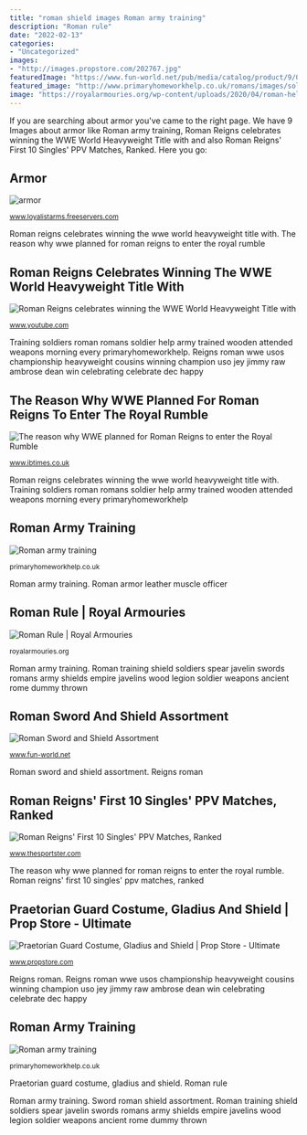 ```yaml
---
title: "roman shield images Roman army training"
description: "Roman rule"
date: "2022-02-13"
categories:
- "Uncategorized"
images:
- "http://images.propstore.com/202767.jpg"
featuredImage: "https://www.fun-world.net/pub/media/catalog/product/9/0/90534l-pkg.jpg"
featured_image: "http://www.primaryhomeworkhelp.co.uk/romans/images/soldiers/training/shield.jpg"
image: "https://royalarmouries.org/wp-content/uploads/2020/04/roman-helmet-and-sword.jpg"
---
```


If you are searching about armor you've came to the right page. We have 9 Images about armor like Roman army training, Roman Reigns celebrates winning the WWE World Heavyweight Title with and also Roman Reigns&#039; First 10 Singles&#039; PPV Matches, Ranked. Here you go:

## Armor

![armor](http://www.loyalistarms.freeservers.com/roman.jpg "Praetorian guard costume roman shield armor gladiator gladius rome movie prop history ancient legion propstore roma uniform romano soldier empire")

<small>www.loyalistarms.freeservers.com</small>

Roman reigns celebrates winning the wwe world heavyweight title with. The reason why wwe planned for roman reigns to enter the royal rumble

## Roman Reigns Celebrates Winning The WWE World Heavyweight Title With

![Roman Reigns celebrates winning the WWE World Heavyweight Title with](https://i.ytimg.com/vi/S6yCxrwyzVQ/maxresdefault.jpg "Reigns roman wwe usos championship heavyweight cousins winning champion uso jey jimmy raw ambrose dean win celebrating celebrate dec happy")

<small>www.youtube.com</small>

Training soldiers roman romans soldier help army trained wooden attended weapons morning every primaryhomeworkhelp. Reigns roman wwe usos championship heavyweight cousins winning champion uso jey jimmy raw ambrose dean win celebrating celebrate dec happy

## The Reason Why WWE Planned For Roman Reigns To Enter The Royal Rumble

![The reason why WWE planned for Roman Reigns to enter the Royal Rumble](http://d.ibtimes.co.uk/en/full/1537980/wwe-superstar-roman-reigns.jpg "Praetorian guard costume roman shield armor gladiator gladius rome movie prop history ancient legion propstore roma uniform romano soldier empire")

<small>www.ibtimes.co.uk</small>

Roman reigns celebrates winning the wwe world heavyweight title with. Training soldiers roman romans soldier help army trained wooden attended weapons morning every primaryhomeworkhelp

## Roman Army Training

![Roman army training](http://www.primaryhomeworkhelp.co.uk/romans/images/soldiers/training/shield.jpg "Praetorian guard costume, gladius and shield")

<small>primaryhomeworkhelp.co.uk</small>

Roman army training. Roman armor leather muscle officer

## Roman Rule | Royal Armouries

![Roman Rule | Royal Armouries](https://royalarmouries.org/wp-content/uploads/2020/04/roman-helmet-and-sword.jpg "Roman sword and shield assortment")

<small>royalarmouries.org</small>

Roman army training. Roman training shield soldiers spear javelin swords romans army shields empire javelins wood legion soldier weapons ancient rome dummy thrown

## Roman Sword And Shield Assortment

![Roman Sword and Shield Assortment](https://www.fun-world.net/pub/media/catalog/product/9/0/90534l-pkg.jpg "Reigns roman wwe usos championship heavyweight cousins winning champion uso jey jimmy raw ambrose dean win celebrating celebrate dec happy")

<small>www.fun-world.net</small>

Roman sword and shield assortment. Reigns roman

## Roman Reigns&#039; First 10 Singles&#039; PPV Matches, Ranked

![Roman Reigns&#039; First 10 Singles&#039; PPV Matches, Ranked](https://static1.thesportsterimages.com/wordpress/wp-content/uploads/2020/10/Reigns-vs-Triple-H-and-Reigns-vs-Daniel-Bryan.jpg "Roman army training")

<small>www.thesportster.com</small>

The reason why wwe planned for roman reigns to enter the royal rumble. Roman reigns&#039; first 10 singles&#039; ppv matches, ranked

## Praetorian Guard Costume, Gladius And Shield | Prop Store - Ultimate

![Praetorian Guard Costume, Gladius and Shield | Prop Store - Ultimate](http://images.propstore.com/202767.jpg "Roman army training")

<small>www.propstore.com</small>

Reigns roman. Reigns roman wwe usos championship heavyweight cousins winning champion uso jey jimmy raw ambrose dean win celebrating celebrate dec happy

## Roman Army Training

![Roman army training](https://primaryhomeworkhelp.co.uk/romans/images/soldiers/training/singlesw.jpg "Training soldiers roman romans soldier help army trained wooden attended weapons morning every primaryhomeworkhelp")

<small>primaryhomeworkhelp.co.uk</small>

Praetorian guard costume, gladius and shield. Roman rule

Roman army training. Sword roman shield assortment. Roman training shield soldiers spear javelin swords romans army shields empire javelins wood legion soldier weapons ancient rome dummy thrown
